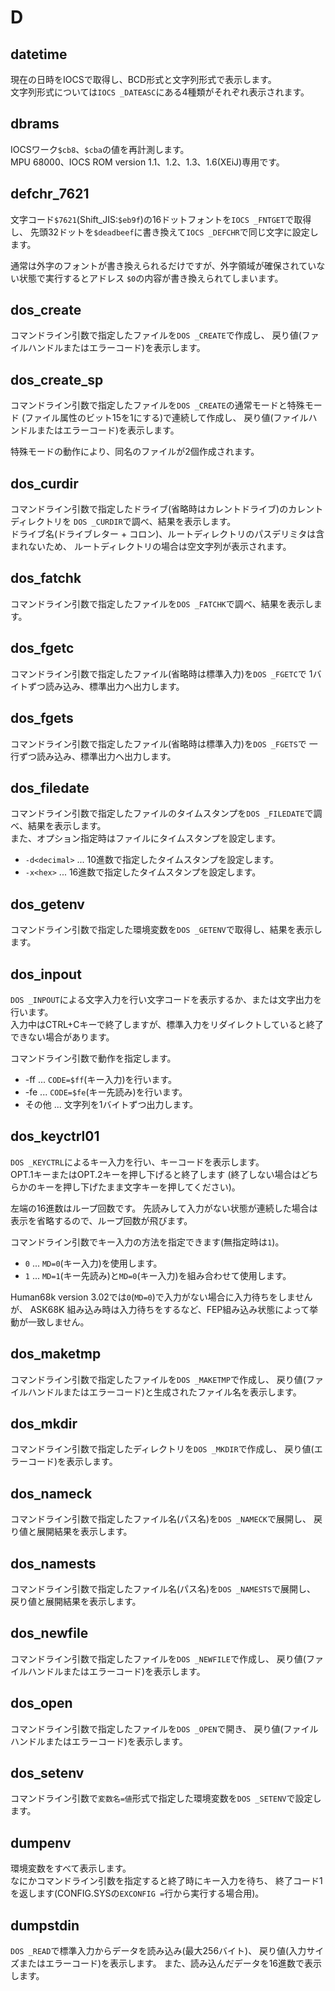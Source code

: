 # D

## datetime
現在の日時をIOCSで取得し、BCD形式と文字列形式で表示します。  
文字列形式については`IOCS _DATEASC`にある4種類がそれぞれ表示されます。


## dbrams
IOCSワーク`$cb8`、`$cba`の値を再計測します。  
MPU 68000、IOCS ROM version 1.1、1.2、1.3、1.6(XEiJ)専用です。


## defchr_7621
文字コード`$7621`(Shift_JIS:`$eb9f`)の16ドットフォントを`IOCS _FNTGET`で取得し、
先頭32ドットを`$deadbeef`に書き換えて`IOCS _DEFCHR`で同じ文字に設定します。

通常は外字のフォントが書き換えられるだけですが、外字領域が確保されていない状態で実行するとアドレス
`$0`の内容が書き換えられてしまいます。


## dos_create
コマンドライン引数で指定したファイルを`DOS _CREATE`で作成し、
戻り値(ファイルハンドルまたはエラーコード)を表示します。


## dos_create_sp
コマンドライン引数で指定したファイルを`DOS _CREATE`の通常モードと特殊モード
(ファイル属性のビット15を1にする)で連続して作成し、
戻り値(ファイルハンドルまたはエラーコード)を表示します。

特殊モードの動作により、同名のファイルが2個作成されます。


## dos_curdir
コマンドライン引数で指定したドライブ(省略時はカレントドライブ)のカレントディレクトリを
`DOS _CURDIR`で調べ、結果を表示します。  
ドライブ名(ドライブレター + コロン)、ルートディレクトリのパスデリミタは含まれないため、
ルートディレクトリの場合は空文字列が表示されます。


## dos_fatchk
コマンドライン引数で指定したファイルを`DOS _FATCHK`で調べ、結果を表示します。


## dos_fgetc
コマンドライン引数で指定したファイル(省略時は標準入力)を`DOS _FGETC`で
1バイトずつ読み込み、標準出力へ出力します。


## dos_fgets
コマンドライン引数で指定したファイル(省略時は標準入力)を`DOS _FGETS`で
一行ずつ読み込み、標準出力へ出力します。


## dos_filedate
コマンドライン引数で指定したファイルのタイムスタンプを`DOS _FILEDATE`で調べ、結果を表示します。  
また、オプション指定時はファイルにタイムスタンプを設定します。

- `-d<decimal>` ... 10進数で指定したタイムスタンプを設定します。
- `-x<hex>` ... 16進数で指定したタイムスタンプを設定します。


## dos_getenv
コマンドライン引数で指定した環境変数を`DOS _GETENV`で取得し、結果を表示します。


## dos_inpout
`DOS _INPOUT`による文字入力を行い文字コードを表示するか、または文字出力を行います。  
入力中はCTRL+Cキーで終了しますが、標準入力をリダイレクトしていると終了できない場合があります。

コマンドライン引数で動作を指定します。
- -ff ... `CODE=$ff`(キー入力)を行います。
- -fe ... `CODE=$fe`(キー先読み)を行います。
- その他 ... 文字列を1バイトずつ出力します。


## dos_keyctrl01
`DOS _KEYCTRL`によるキー入力を行い、キーコードを表示します。  
OPT.1キーまたはOPT.2キーを押し下げると終了します
(終了しない場合はどちらかのキーを押し下げたまま文字キーを押してください)。

左端の16進数はループ回数です。
先読みして入力がない状態が連続した場合は表示を省略するので、ループ回数が飛びます。  

コマンドライン引数でキー入力の方法を指定できます(無指定時は`1`)。
- `0` ... `MD=0`(キー入力)を使用します。
- `1` ... `MD=1`(キー先読み)と`MD=0`(キー入力)を組み合わせて使用します。

Human68k version 3.02では`0`(`MD=0`)で入力がない場合に入力待ちをしませんが、
ASK68K 組み込み時は入力待ちをするなど、FEP組み込み状態によって挙動が一致しません。


## dos_maketmp
コマンドライン引数で指定したファイルを`DOS _MAKETMP`で作成し、
戻り値(ファイルハンドルまたはエラーコード)と生成されたファイル名を表示します。


## dos_mkdir
コマンドライン引数で指定したディレクトリを`DOS _MKDIR`で作成し、
戻り値(エラーコード)を表示します。


## dos_nameck
コマンドライン引数で指定したファイル名(パス名)を`DOS _NAMECK`で展開し、
戻り値と展開結果を表示します。


## dos_namests
コマンドライン引数で指定したファイル名(パス名)を`DOS _NAMESTS`で展開し、
戻り値と展開結果を表示します。


## dos_newfile
コマンドライン引数で指定したファイルを`DOS _NEWFILE`で作成し、
戻り値(ファイルハンドルまたはエラーコード)を表示します。


## dos_open
コマンドライン引数で指定したファイルを`DOS _OPEN`で開き、
戻り値(ファイルハンドルまたはエラーコード)を表示します。


## dos_setenv
コマンドライン引数で`変数名=値`形式で指定した環境変数を`DOS _SETENV`で設定します。


## dumpenv
環境変数をすべて表示します。  
なにかコマンドライン引数を指定すると終了時にキー入力を待ち、
終了コード1を返します(CONFIG.SYSの`EXCONFIG =`行から実行する場合用)。


## dumpstdin
`DOS _READ`で標準入力からデータを読み込み(最大256バイト)、
戻り値(入力サイズまたはエラーコード)を表示します。
また、読み込んだデータを16進数で表示します。
